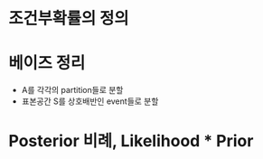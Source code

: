 # 조건부확률의 정의
# 베이즈 정리
 - A를 각각의 partition들로 분할
 - 표본공간 S를 상호배반인 event들로 분할

# Posterior 비례, Likelihood * Prior
